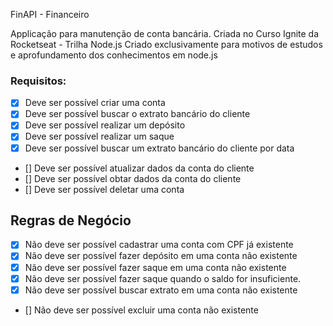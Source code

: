FinAPI - Financeiro

Applicação para manutenção de conta bancária.
Criada no Curso Ignite da Rocketseat - Trilha Node.js
Criado exclusivamente para motivos de estudos e aprofundamento dos conhecimentos em node.js

### Requisitos:

- [X] Deve ser possível criar uma conta
- [X] Deve ser possível buscar o extrato bancário do cliente
- [X] Deve ser possível realizar um depósito
- [X] Deve ser possível realizar um saque
- [X] Deve ser possível buscar um extrato bancário do cliente por data
- [] Deve ser possível atualizar dados da conta do cliente
- [] Deve ser possível obtar dados da conta do cliente
- [] Deve ser possível deletar uma conta


## Regras de Negócio

- [X] Não deve ser possível cadastrar uma conta com CPF já existente
- [X] Não deve ser possível fazer depósito em uma conta não existente
- [X] Não deve ser possível fazer saque em uma conta não existente
- [X] Não deve ser possível fazer saque quando o saldo for insuficiente.
- [X] Não deve ser possível buscar extrato em uma conta não existente
- [] Não deve ser possível excluir uma conta não existente
